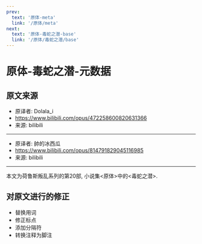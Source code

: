 ```yaml
---
prev:
  text: '原体-meta'
  link: '/原体/meta'
next:
  text: '原体-毒蛇之潜-base'
  link: '/原体/毒蛇之潜/base'
---
```


# 原体-毒蛇之潜-元数据

## 原文来源

+ 原译者: Dolala_i
+ <https://www.bilibili.com/opus/472258600820631366>
+ 来源: bilibili

--------

+ 原译者: 帥的冰西瓜
+ <https://www.bilibili.com/opus/814791829045116985>
+ 来源: bilibili

--------

本文为荷鲁斯叛乱系列的第20部, 小说集<原体>中的<毒蛇之潜>.

## 对原文进行的修正

+ 替换用词
+ 修正标点
+ 添加分隔符
+ 转换注释为脚注
